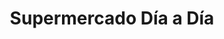 ---
title: "Supermercado Día a Día"
url: /caracas/supermercado-dia-a-dia-av-intercomunal-de-el-valle/
shop: supermercado
---